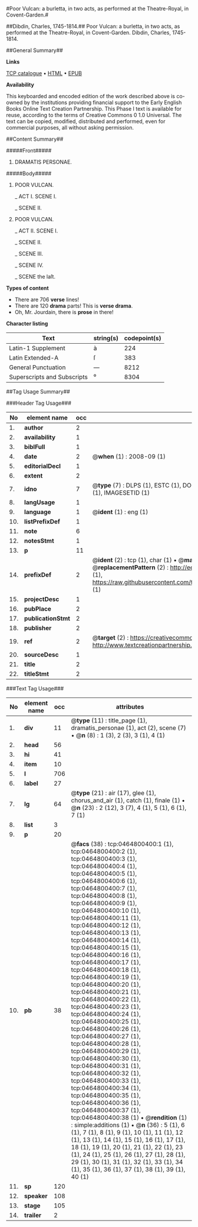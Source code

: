 #Poor Vulcan: a burletta, in two acts, as performed at the Theatre-Royal, in Covent-Garden.#

##Dibdin, Charles, 1745-1814.##
Poor Vulcan: a burletta, in two acts, as performed at the Theatre-Royal, in Covent-Garden.
Dibdin, Charles, 1745-1814.

##General Summary##

**Links**

[TCP catalogue](http://www.ota.ox.ac.uk/tcp/)  • 
[HTML](http://tei.it.ox.ac.uk/tcp/Texts-HTML/free/004/004783251.html)  • 
[EPUB](http://tei.it.ox.ac.uk/tcp/Texts-EPUB/free/004/004783251.epub)

**Availability**

This keyboarded and encoded edition of the
	       work described above is co-owned by the institutions
	       providing financial support to the Early English Books
	       Online Text Creation Partnership. This Phase I text is
	       available for reuse, according to the terms of Creative
	       Commons 0 1.0 Universal. The text can be copied,
	       modified, distributed and performed, even for
	       commercial purposes, all without asking permission.


##Content Summary##

#####Front#####

1. DRAMATIS PERSONAE.

#####Body#####

1. POOR VULCAN.

    _ ACT I. SCENE I.

    _ SCENE II.

1. POOR VULCAN.

    _ ACT II. SCENE I.

    _ SCENE II.

    _ SCENE III.

    _ SCENE IV.

    _ SCENE the laſt.

**Types of content**

  * There are 706 **verse** lines!
  * There are 120 **drama** parts! This is **verse drama**.
  * Oh, Mr. Jourdain, there is **prose** in there!

**Character listing**


|Text|string(s)|codepoint(s)|
|---|---|---|
|Latin-1 Supplement|à|224|
|Latin Extended-A|ſ|383|
|General Punctuation|—|8212|
|Superscripts             and Subscripts|⁰|8304|

##Tag Usage Summary##

###Header Tag Usage###

|No|element name|occ|attributes|
|---|---|---|---|
|1.|__author__|2||
|2.|__availability__|1||
|3.|__biblFull__|1||
|4.|__date__|2| @__when__ (1) : 2008-09 (1)|
|5.|__editorialDecl__|1||
|6.|__extent__|2||
|7.|__idno__|7| @__type__ (7) : DLPS (1), ESTC (1), DOCNO (1), TCP (1), GALEDOCNO (1), CONTENTSET (1), IMAGESETID (1)|
|8.|__langUsage__|1||
|9.|__language__|1| @__ident__ (1) : eng (1)|
|10.|__listPrefixDef__|1||
|11.|__note__|6||
|12.|__notesStmt__|1||
|13.|__p__|11||
|14.|__prefixDef__|2| @__ident__ (2) : tcp (1), char (1)  •  @__matchPattern__ (2) : ([0-9\-]+):([0-9IVX]+) (1), (.+) (1)  •  @__replacementPattern__ (2) : http://eebo.chadwyck.com/downloadtiff?vid=$1&page=$2 (1), https://raw.githubusercontent.com/textcreationpartnership/Texts/master/tcpchars.xml#$1 (1)|
|15.|__projectDesc__|1||
|16.|__pubPlace__|2||
|17.|__publicationStmt__|2||
|18.|__publisher__|2||
|19.|__ref__|2| @__target__ (2) : https://creativecommons.org/publicdomain/zero/1.0/ (1), http://www.textcreationpartnership.org/docs/. (1)|
|20.|__sourceDesc__|1||
|21.|__title__|2||
|22.|__titleStmt__|2||


###Text Tag Usage###

|No|element name|occ|attributes|
|---|---|---|---|
|1.|__div__|11| @__type__ (11) : title_page (1), dramatis_personae (1), act (2), scene (7)  •  @__n__ (8) : 1 (3), 2 (3), 3 (1), 4 (1)|
|2.|__head__|56||
|3.|__hi__|41||
|4.|__item__|10||
|5.|__l__|706||
|6.|__label__|27||
|7.|__lg__|64| @__type__ (21) : air (17), glee (1), chorus_and_air (1), catch (1), finale (1)  •  @__n__ (23) : 2 (12), 3 (7), 4 (1), 5 (1), 6 (1), 7 (1)|
|8.|__list__|3||
|9.|__p__|20||
|10.|__pb__|38| @__facs__ (38) : tcp:0464800400:1 (1), tcp:0464800400:2 (1), tcp:0464800400:3 (1), tcp:0464800400:4 (1), tcp:0464800400:5 (1), tcp:0464800400:6 (1), tcp:0464800400:7 (1), tcp:0464800400:8 (1), tcp:0464800400:9 (1), tcp:0464800400:10 (1), tcp:0464800400:11 (1), tcp:0464800400:12 (1), tcp:0464800400:13 (1), tcp:0464800400:14 (1), tcp:0464800400:15 (1), tcp:0464800400:16 (1), tcp:0464800400:17 (1), tcp:0464800400:18 (1), tcp:0464800400:19 (1), tcp:0464800400:20 (1), tcp:0464800400:21 (1), tcp:0464800400:22 (1), tcp:0464800400:23 (1), tcp:0464800400:24 (1), tcp:0464800400:25 (1), tcp:0464800400:26 (1), tcp:0464800400:27 (1), tcp:0464800400:28 (1), tcp:0464800400:29 (1), tcp:0464800400:30 (1), tcp:0464800400:31 (1), tcp:0464800400:32 (1), tcp:0464800400:33 (1), tcp:0464800400:34 (1), tcp:0464800400:35 (1), tcp:0464800400:36 (1), tcp:0464800400:37 (1), tcp:0464800400:38 (1)  •  @__rendition__ (1) : simple:additions (1)  •  @__n__ (36) : 5 (1), 6 (1), 7 (1), 8 (1), 9 (1), 10 (1), 11 (1), 12 (1), 13 (1), 14 (1), 15 (1), 16 (1), 17 (1), 18 (1), 19 (1), 20 (1), 21 (1), 22 (1), 23 (1), 24 (1), 25 (1), 26 (1), 27 (1), 28 (1), 29 (1), 30 (1), 31 (1), 32 (1), 33 (1), 34 (1), 35 (1), 36 (1), 37 (1), 38 (1), 39 (1), 40 (1)|
|11.|__sp__|120||
|12.|__speaker__|108||
|13.|__stage__|105||
|14.|__trailer__|2||
